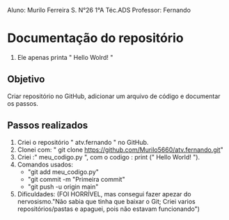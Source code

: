 Aluno: Murilo Ferreira S.  N°26 1°A Téc.ADS 
Professor: Fernando 
# Documentação do repositório
1. Ele apenas printa " Hello Wolrd! "

## Objetivo
Criar repositório no GitHub, adicionar um arquivo de código e documentar os passos.

## Passos realizados
1. Criei o repositório " atv.fernando " no GitHub.
2. Clonei com: " git clone https://github.com/Murilo5660/atv.fernando.git"
3. Criei :" meu_codigo.py ", com o codigo : print (" Hello World! ").
4. Comandos usados:
   - "git add meu_codigo.py"
   - "git commit -m "Primeira commit"
   - "git push -u origin main"
5. Dificuldades: (FOI HORRÍVEL, mas consegui fazer apezar do nervosismo."Não sabia que tinha que baixar o Git; Criei varios repositórios/pastas e apaguei, pois não estavam funcionando")
